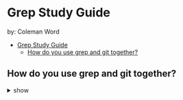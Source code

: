 # Grep Study Guide
by: Coleman Word

- [Grep Study Guide](#grep-study-guide)
    - [How do you use grep and git together?](#how-do-you-use-grep-and-git-together)


## How do you use grep and git together?

<details><summary>show</summary>
<p>


Git Grep will return a list of lines matching a pattern.

Running:
```bash
$ git grep aliases
```
will show all the files containing the string *aliases*.

![git grep aliases](http://i.imgur.com/DL2zpQ9.png)

*Press `q` to quit.*

You can also use multiple flags for more advanced search. For example:

 * `-e` The next parameter is the pattern (e.g., regex)
 * `--and`, `--or` and `--not` Combine multiple patterns.

Use it like this:
```bash
 $ git grep -e pattern --and -e anotherpattern
```

[*Read more about the Git `grep` command.*](http://git-scm.com/docs/git-grep)

</p>
</details>
